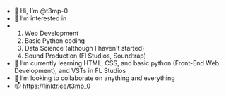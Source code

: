 - 👋 Hi, I’m @t3mp-0
- 👀 I’m interested in
- 1. Web Development
  2. Basic Python coding
  3. Data Science (although I haven't started)
  4. Sound Production (Fl Studios, Soundtrap)
- 🌱 I’m currently learning HTML, CSS, and basic python (Front-End Web Development), and VSTs in FL Studios
- 💞️ I’m looking to collaborate on anything and everything
- 📫 https://linktr.ee/t3mp_0

